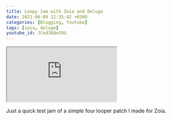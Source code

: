 ```yaml
---
title: Loopy Jam with Zoia and Deluge
date: 2021-06-08 12:35:42 +0300
categories: [Blogging, Youtube]
tags: [zoia, deluge]
youtube_id: JCed3kBetUU
---
```



<div class="embed-responsive embed-responsive-16by9" >
    <iframe class="embed-responsive-item"  src="https://www.youtube.com/embed/{{ page.youtube_id }}"></iframe>
</div>

Just a quick test jam of a simple four looper patch I made for Zoia.